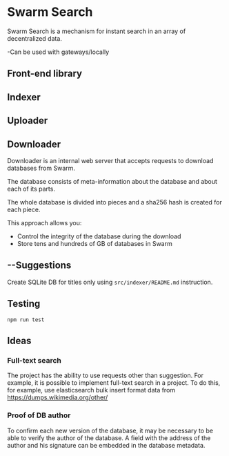 # Swarm Search

Swarm Search is a mechanism for instant search in an array of decentralized data.

-Can be used with gateways/locally

## Front-end library

## Indexer

## Uploader

## Downloader

Downloader is an internal web server that accepts requests to download databases from Swarm. 

The database consists of meta-information about the database and about each of its parts. 

The whole database is divided into pieces and a sha256 hash is created for each piece. 

This approach allows you:
* Control the integrity of the database during the download
* Store tens and hundreds of GB of databases in Swarm

## --Suggestions

Create SQLite DB for titles only using `src/indexer/README.md` instruction.

## Testing

```
npm run test
```

## Ideas

### Full-text search

The project has the ability to use requests other than suggestion. For example, it is possible to implement full-text search in a project. To do this, for example, use elasticsearch bulk insert format data from https://dumps.wikimedia.org/other/

### Proof of DB author

To confirm each new version of the database, it may be necessary to be able to verify the author of the database. A field with the address of the author and his signature can be embedded in the database metadata.
